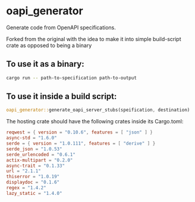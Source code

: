 # oapi_generator

Generate code from OpenAPI specifications.

Forked from the original with the idea to make it into simple build-script crate as opposed to being a binary


## To use it as a binary:

```sh
cargo run -- path-to-specification path-to-output
```

## To use it inside a build script:

```rust
oapi_generator::generate_oapi_server_stubs(speification, destination)
```

The hosting crate should have the following crates inside its Cargo.toml:

```toml
reqwest = { version = "0.10.6", features = [ "json" ] } 
async-std = "1.6.0"
serde = { version = "1.0.111", features = [ "derive" ] }
serde_json = "1.0.53"
serde_urlencoded = "0.6.1"
actix-multipart = "0.2.0"
async-trait = "0.1.33"
url = "2.1.1"
thiserror = "1.0.19"
displaydoc = "0.1.6"
regex = "1.4.2"
lazy_static = "1.4.0"
```
